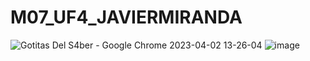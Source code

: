 ﻿# M07_UF4_JAVIERMIRANDA
![Gotitas Del S4ber - Google Chrome 2023-04-02 13-26-04](https://user-images.githubusercontent.com/73743531/229350507-f4ec6b9f-13de-4a4e-94b9-73a3fcf03e72.gif)
![image](https://user-images.githubusercontent.com/73743531/231840553-e2e5b1ab-7ae2-4cc4-af66-8cd3157c1c5e.png)
